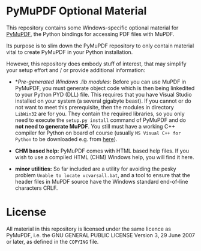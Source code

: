 # PyMuPDF Optional Material
This repository contains some Windows-specific optional material for [PyMuPDF](https://github.com/rk700/PyMuPDF), the Python bindings for accessing PDF files with MuPDF.

Its purpose is to slim down the PyMuPDF repository to only contain material vital to create PyMuPDF in your Python installation.

However, this repository does embody stuff of interest, that may simplify your setup effort and / or provide additional information:

* **Pre-generated Windows *.lib modules:** Before you can use MuPDF in PyMuPDF, you must generate object code which is then being linkedited to your Python PYD (DLL) file. This requires that you have Visual Studio installed on your system (a several gigabyte beast). If you cannot or do not want to meet this prerequisite, then the modules in directory ``LibWin32`` are for you. They contain the required libraries, so you only need to execute the ``setup.py install`` command of PyMuPDF and do **not need to generate MuPDF**. You still must have a working C++ compiler for Python on board of course (usually ``MS Visual C++ for Python`` to be downloaded e.g. from [here](http://www.microsoft.com/en-us/download/details.aspx?id=44266)).

* **CHM based help:** PyMuPDF comes with HTML based help files. If you wish to use a compiled HTML (CHM) Windows help, you will find it here.

* **minor utilities:** So far included are a utility for avoiding the pesky problem ``Unable to locate vcvarsall.bat``, and a tool to ensure that the header files in MuPDF source have the Windows standard end-of-line characters CRLF.


# License
All material in this repository is licensed under the same licence as PyMuPDF, i.e. the GNU GENERAL PUBLIC LICENSE Version 3, 29 June 2007 or later, as defined in the ``COPYING`` file.
